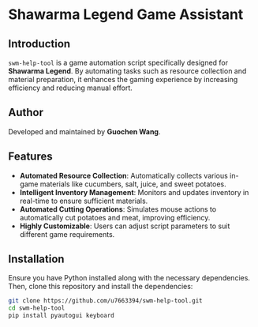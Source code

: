 # Shawarma Legend Game Assistant

## Introduction

`swm-help-tool` is a game automation script specifically designed for **Shawarma Legend**. By automating tasks such as resource collection and material preparation, it enhances the gaming experience by increasing efficiency and reducing manual effort.

## Author

Developed and maintained by **Guochen Wang**.

## Features

- **Automated Resource Collection**: Automatically collects various in-game materials like cucumbers, salt, juice, and sweet potatoes.
- **Intelligent Inventory Management**: Monitors and updates inventory in real-time to ensure sufficient materials.
- **Automated Cutting Operations**: Simulates mouse actions to automatically cut potatoes and meat, improving efficiency.
- **Highly Customizable**: Users can adjust script parameters to suit different game requirements.

## Installation

Ensure you have Python installed along with the necessary dependencies. Then, clone this repository and install the dependencies:

```bash
git clone https://github.com/u7663394/swm-help-tool.git
cd swm-help-tool
pip install pyautogui keyboard
